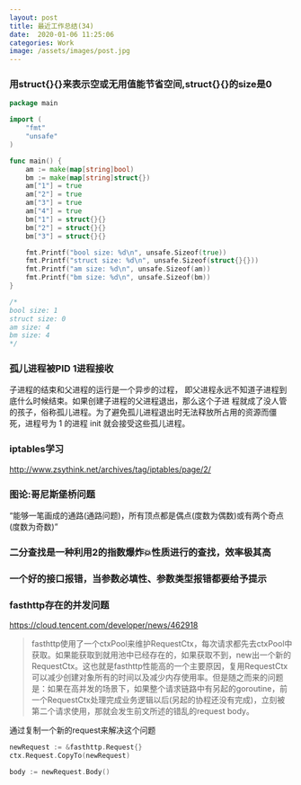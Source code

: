 ```yaml
---
layout: post
title: 最近工作总结(34)
date:  2020-01-06 11:25:06
categories: Work
image: /assets/images/post.jpg
---
```


### 用struct{}{}来表示空或无用值能节省空间,struct{}{}的size是0

```go
package main

import (
	"fmt"
	"unsafe"
)

func main() {
	am := make(map[string]bool)
	bm := make(map[string]struct{})
	am["1"] = true
	am["2"] = true
	am["3"] = true
	am["4"] = true
	bm["1"] = struct{}{}
	bm["2"] = struct{}{}
	bm["3"] = struct{}{}

	fmt.Printf("bool size: %d\n", unsafe.Sizeof(true))
	fmt.Printf("struct size: %d\n", unsafe.Sizeof(struct{}{}))
	fmt.Printf("am size: %d\n", unsafe.Sizeof(am))
	fmt.Printf("bm size: %d\n", unsafe.Sizeof(bm))
}

/*
bool size: 1
struct size: 0
am size: 4
bm size: 4
*/
```

### 孤儿进程被PID 1进程接收
子进程的结束和父进程的运行是一个异步的过程， 即父进程永远不知道子进程到底什么时候结束。如果创建子进程的父进程退出，那么这个子进 程就成了没人管的孩子，俗称孤儿进程。为了避免孤儿进程退出时无法释放所占用的资源而僵 死，进程号为 1 的进程 init 就会接受这些孤儿进程。

### iptables学习

http://www.zsythink.net/archives/tag/iptables/page/2/

### 图论:哥尼斯堡桥问题
“能够一笔画成的通路(通路问题)，所有顶点都是偶点(度数为偶数)或有两个奇点(度数为奇数)”

### 二分查找是一种利用2的指数爆炸💥性质进行的查找，效率极其高

### 一个好的接口报错，当参数必填性、参数类型报错都要给予提示

### fasthttp存在的并发问题
https://cloud.tencent.com/developer/news/462918
>fasthttp使用了一个ctxPool来维护RequestCtx，每次请求都先去ctxPool中获取。如果能获取到就用池中已经存在的，如果获取不到，new出一个新的RequestCtx。这也就是fasthttp性能高的一个主要原因，复用RequestCtx可以减少创建对象所有的时间以及减少内存使用率。但是随之而来的问题是：如果在高并发的场景下，如果整个请求链路中有另起的goroutine，前一个RequestCtx处理完成业务逻辑以后(另起的协程还没有完成)，立刻被第二个请求使用，那就会发生前文所述的错乱的request body。

通过复制一个新的request来解决这个问题
```go
newRequest := &fasthttp.Request{}
ctx.Request.CopyTo(newRequest)

body := newRequest.Body()
```
